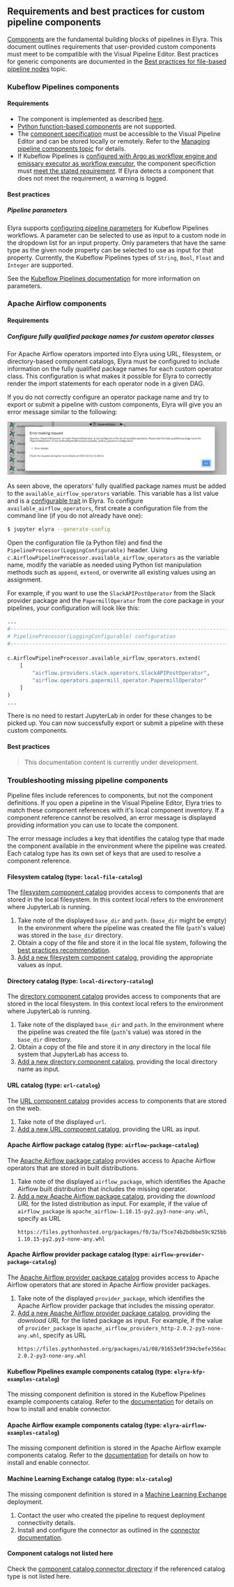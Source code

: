 <!--
{% comment %}
Copyright 2018-2022 Elyra Authors

Licensed under the Apache License, Version 2.0 (the "License");
you may not use this file except in compliance with the License.
You may obtain a copy of the License at

http://www.apache.org/licenses/LICENSE-2.0

Unless required by applicable law or agreed to in writing, software
distributed under the License is distributed on an "AS IS" BASIS,
WITHOUT WARRANTIES OR CONDITIONS OF ANY KIND, either express or implied.
See the License for the specific language governing permissions and
limitations under the License.
{% endcomment %}
-->
## Requirements and best practices for custom pipeline components

[Components](pipeline-components.md) are the fundamental building blocks of pipelines in Elyra. This document outlines requirements that user-provided custom components must meet to be compatible with the Visual Pipeline Editor. Best practices for generic components are documented in the [Best practices for file-based pipeline nodes](best-practices-file-based-nodes.md) topic.

### Kubeflow Pipelines components

#### Requirements

- The component is implemented as described [here](https://www.kubeflow.org/docs/components/pipelines/sdk/component-development/).
- [Python function-based components](https://www.kubeflow.org/docs/components/pipelines/sdk/python-function-components/) are not supported.
- The [component specification](https://www.kubeflow.org/docs/components/pipelines/sdk/v2/component-development/#creating-a-component-specification) must be accessible to the Visual Pipeline Editor and can be stored locally or remotely. Refer to the 
[Managing pipeline components topic](pipeline-components.html#managing-pipeline-components) for details.
- If Kubeflow Pipelines is [configured with Argo as workflow engine and emissary executor as workflow executor](https://www.kubeflow.org/docs/components/pipelines/installation/choose-executor/#emissary-executor), the component specifiction must [meet the stated requirement](https://www.kubeflow.org/docs/components/pipelines/installation/choose-executor/#migrate-pipeline-components-to-run-on-emissary-executor). If Elyra detects a component that does not meet the requirement, a warning is logged.

#### Best practices

##### Pipeline parameters

Elyra supports [configuring pipeline parameters](pipelines.html#defining-pipeline-parameters) for Kubeflow Pipelines workflows. A parameter can be selected to use as input to a custom node in the dropdown list for an input property. Only parameters that have the same type as the given node property can be selected to use as input for that property. Currently, the Kubeflow Pipelines types of `String`, `Bool`, `Float` and `Integer` are supported. 

See the [Kubeflow Pipelines documentation](https://www.kubeflow.org/docs/components/pipelines/v1/sdk/parameters/) for more information on parameters.

### Apache Airflow components

#### Requirements

##### Configure fully qualified package names for custom operator classes

For Apache Airflow operators imported into Elyra using URL, filesystem, or directory-based component catalogs, Elyra 
must be configured to include information on the fully qualified package names for each custom operator class. This 
configuration is what makes it possible for Elyra to correctly render the import statements for each operator node 
in a given DAG.

If you do not correctly configure an operator package name and try to export or submit a pipeline with custom 
components, Elyra will give you an error message similar to the following:

![Error message requiring configuration](../images/user_guide/best-practices-custom-pipeline-components/config-error-message.png)

As seen above, the operators' fully qualified package names must be added to the `available_airflow_operators` 
variable. This variable has a list value and is a 
[configurable trait](https://traitlets.readthedocs.io/en/stable/config.html) 
in Elyra. To configure `available_airflow_operators`, first create a configuration file from the command line (if 
you do not already have one):

```bash
$ jupyter elyra --generate-config
```

Open the configuration file (a Python file) and find the `PipelineProcessor(LoggingConfigurable)` header. Using 
`c.AirflowPipelineProcessor.available_airflow_operators` as the variable name, modify the variable as needed 
using Python list manipulation methods such as `append`, `extend`, or overwrite all existing values using an 
assignment.

For example, if you want to use the `SlackAPIPostOperator` from the Slack provider package and the `PapermillOperator` 
from the core package in your pipelines, your configuration will look like this:

```python
...
#------------------------------------------------------------------------------
# PipelineProcessor(LoggingConfigurable) configuration
#------------------------------------------------------------------------------

c.AirflowPipelineProcessor.available_airflow_operators.extend(
    [
        "airflow.providers.slack.operators.SlackAPIPostOperator",
        "airflow.operators.papermill_operator.PapermillOperator"
    ]
)
...
```

There is no need to restart JupyterLab in order for these changes to be picked up. You can now successfully 
export or submit a pipeline with these custom components. 

#### Best practices

> This documentation content is currently under development.


### Troubleshooting missing pipeline components

Pipeline files include references to components, but not the component definitions. If you open a pipeline in the Visual Pipeline Editor, Elyra tries to match these component references with it's local component inventory. If a component reference cannot be resolved, an error message is displayed providing information you can use to locate the component.

The error message includes a key that identifies the catalog type that made the component available in the environment where the pipeline was created. Each catalog type has its own set of keys that are used to resolve a component reference. 

#### Filesystem catalog (type: `local-file-catalog`)

The [filesystem component catalog](pipeline-components.html#filesystem-component-catalog) provides access to components that are stored in the local filesystem. In this context local refers to the environment where JupyterLab is running.

1. Take note of the displayed `base_dir` and `path`. (`base_dir` might be empty)
In the environment where the pipeline was created the file (`path`'s value) was stored in the `base_dir` directory.
1. Obtain a copy of the file and store it in the local file system, following the [best practices recommendation](pipeline-components.html#filesystem-component-catalog).
1. [Add a new filesystem component catalog](pipeline-components.html#adding-a-component-catalog), providing the appropriate values as input.

#### Directory catalog (type: `local-directory-catalog`)

The [directory component catalog](pipeline-components.html#directory-component-catalog) provides access to components that are stored in the local filesystem. In this context local refers to the environment where JupyterLab is running.

1. Take note of the displayed `base_dir` and `path`. In the environment where the pipeline was created the file (`path`'s value) was stored in the `base_dir` directory.
1. Obtain a copy of the file and store it in _any_ directory in the local file system that JupyterLab has access to. 
1. [Add a new directory component catalog](pipeline-components.html#adding-a-component-catalog), providing the local directory name as input.

#### URL catalog (type: `url-catalog`)

The [URL component catalog](pipeline-components.html#pipeline-components.html#url-component-catalog) provides access to components that are stored on the web.

1. Take note of the displayed `url`.
1. [Add a new URL component catalog](pipeline-components.html#adding-a-component-catalog), providing the URL as input.

#### Apache Airflow package catalog (type: `airflow-package-catalog`)

The [Apache Airflow package catalog](pipeline-components.html#apache-airflow-package-catalog) provides access to Apache Airflow operators that are stored in built distributions. 

1. Take note of the displayed `airflow_package`, which identifies the Apache Airflow built distribution that includes the missing operator.
1. [Add a new Apache Airflow package catalog](pipeline-components.html#adding-a-component-catalog), providing the _download URL_ for the listed distribution as input. For example, if the value of `airflow_package` is `apache_airflow-1.10.15-py2.py3-none-any.whl`, specify as URL
   ```
   https://files.pythonhosted.org/packages/f0/3a/f5ce74b2bdbbe59c925bb3398ec0781b66a64b8a23e2f6adc7ab9f1005d9/apache_airflow-1.10.15-py2.py3-none-any.whl
   ```

#### Apache Airflow provider package catalog (type: `airflow-provider-package-catalog`)

The [Apache Airflow provider package catalog](pipeline-components.html#apache-airflow-provider-package-catalog) provides access to Apache Airflow operators that are stored in Apache Airflow provider packages.

1. Take note of the displayed `provider_package`, which identifies the Apache Airflow provider package that includes the missing operator.
1. [Add a new Apache Airflow provider package catalog](pipeline-components.html#adding-a-component-catalog), providing the _download URL_ for the listed package as input. For example, if the value of `provider_package` is `apache_airflow_providers_http-2.0.2-py3-none-any.whl`, specify as URL
   ```
   https://files.pythonhosted.org/packages/a1/08/91653e9f394cbefe356ac07db809be7e69cc89b094379ad91d6cef3d2bc9/apache_airflow_providers_http-2.0.2-py3-none-any.whl
   ```

#### Kubeflow Pipelines example components catalog (type: `elyra-kfp-examples-catalog`)

The missing component definition is stored in the Kubeflow Pipelines example components catalog. Refer to the [documentation](https://github.com/elyra-ai/examples/tree/main/component-catalog-connectors/kfp-example-components-connector) for details on how to install and enable connector.

#### Apache Airflow example components catalog (type: `elyra-airflow-examples-catalog`)

The missing component definition is stored in the Apache Airflow example components catalog. Refer to the [documentation](https://github.com/elyra-ai/examples/tree/main/component-catalog-connectors/airflow-example-components-connector) for details on how to install and enable connector.

#### Machine Learning Exchange catalog (type: `mlx-catalog`)

The missing component definition is stored in a [Machine Learning Exchange](https://github.com/machine-learning-exchange) deployment. 

1. Contact the user who created the pipeline to request deployment connectivity details.
1. Install and configure the connector as outlined in the [connector documentation](https://github.com/elyra-ai/examples/tree/main/component-catalog-connectors/mlx-connector).

#### Component catalogs not listed here

Check the [component catalog connector directory](https://github.com/elyra-ai/examples/blob/main/component-catalog-connectors/connector-directory.md) if the referenced catalog type is not listed here.